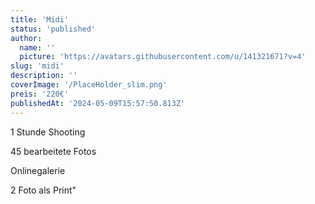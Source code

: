 ```yaml
---
title: 'Midi'
status: 'published'
author:
  name: ''
  picture: 'https://avatars.githubusercontent.com/u/141321671?v=4'
slug: 'midi'
description: ''
coverImage: '/PlaceHolder_slim.png'
preis: '220€'
publishedAt: '2024-05-09T15:57:50.813Z'
---
```


1 Stunde Shooting

45 bearbeitete Fotos

Onlinegalerie

2 Foto als Print"